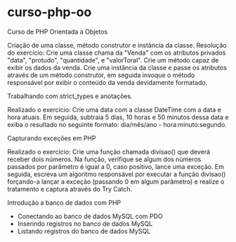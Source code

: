 # curso-php-oo
Curso de PHP Orientada a Objetos

Criação de uma classe, método construtor e instância da classe.
Resolução do exercício:
Crie uma classe chama da "Venda" com os atributos privados "data", "protudo", "quantidade", e "valorToral". Crie um método capaz de exibir os dados da venda. Crie uma instância da classe e passe os atributos através de um método construtor, em seguida invoque o método responsável por exibir o conteúdo da venda devidamente formatado.

Trabalhando com strict_types e anotações.

Realizado o exercício:
Crie uma data com a classe DateTime com a data e hora atuais. Em seguida, subtraia 5 dias, 10 horas e 50 minutos dessa data e exiba o resultado no seguinte formato: dia/mês/ano - hora:minuto:segundo.

Capturando exceções em PHP

Realizado o exercício:
Crie uma função chamada divisao() que deverá receber dois números. Na função, verifique se algum dos números passados por parâmetro é igual a 0, caso positivo, lance uma exceção.
Em seguida, escreva um algoritmo responsável por executar a função divisao() forçando-a lançar a exceção (passando 0 em algum parâmetro) e realize o tratamento e captura através do Try Catch.

Introdução a banco de dados com PHP
* Conectando ao banco de dados MySQL com PDO
* Inserindo registros no banco de dados MySQL
* Listando registros do banco de dados MySQL